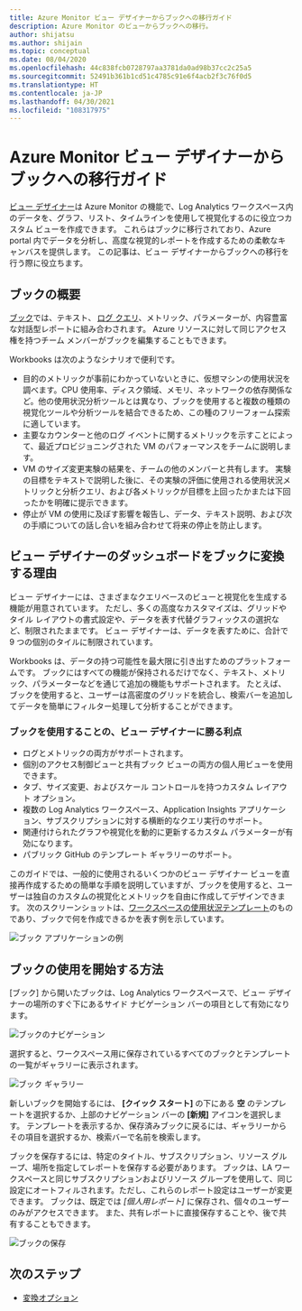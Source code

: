 ```yaml
---
title: Azure Monitor ビュー デザイナーからブックへの移行ガイド
description: Azure Monitor のビューからブックへの移行。
author: shijatsu
ms.author: shijain
ms.topic: conceptual
ms.date: 08/04/2020
ms.openlocfilehash: 44c838fcb0728797aa3781da0ad98b37cc2c25a5
ms.sourcegitcommit: 52491b361b1cd51c4785c91e6f4acb2f3c76f0d5
ms.translationtype: HT
ms.contentlocale: ja-JP
ms.lasthandoff: 04/30/2021
ms.locfileid: "108317975"
---
```

# <a name="azure-monitor-view-designer-to-workbooks-transition-guide"></a>Azure Monitor ビュー デザイナーからブックへの移行ガイド
[ビュー デザイナー](view-designer.md)は Azure Monitor の機能で、Log Analytics ワークスペース内のデータを、グラフ、リスト、タイムラインを使用して視覚化するのに役立つカスタム ビューを作成できます。 これらはブックに移行されており、Azure portal 内でデータを分析し、高度な視覚的レポートを作成するための柔軟なキャンバスを提供します。 この記事は、ビュー デザイナーからブックへの移行を行う際に役立ちます。 


## <a name="workbooks-overview"></a>ブックの概要
[ブック](../vm/vminsights-workbooks.md)では、テキスト、 [ログ クエリ](/azure/data-explorer/kusto/query/)、メトリック、パラメーターが、内容豊富な対話型レポートに組み合わされます。 Azure リソースに対して同じアクセス権を持つチーム メンバーがブックを編集することもできます。

Workbooks は次のようなシナリオで便利です。

-   目的のメトリックが事前にわかっていないときに、仮想マシンの使用状況を調べます。CPU 使用率、ディスク領域、メモリ、ネットワークの依存関係など。他の使用状況分析ツールとは異なり、ブックを使用すると複数の種類の視覚化ツールや分析ツールを結合できるため、この種のフリーフォーム探索に適しています。
-   主要なカウンターと他のログ イベントに関するメトリックを示すことによって、最近プロビジョニングされた VM のパフォーマンスをチームに説明します。
-   VM のサイズ変更実験の結果を、チームの他のメンバーと共有します。 実験の目標をテキストで説明した後に、その実験の評価に使用される使用状況メトリックと分析クエリ、および各メトリックが目標を上回ったかまたは下回ったかを明確に提示できます。
-   停止が VM の使用に及ぼす影響を報告し、データ、テキスト説明、および次の手順についての話し合いを組み合わせて将来の停止を防止します。


## <a name="why-convert-view-designer-dashboards-to-workbooks"></a>ビュー デザイナーのダッシュボードをブックに変換する理由

ビュー デザイナーには、さまざまなクエリベースのビューと視覚化を生成する機能が用意されています。 ただし、多くの高度なカスタマイズは、グリッドやタイル レイアウトの書式設定や、データを表す代替グラフィックスの選択など、制限されたままです。 ビュー デザイナーは、データを表すために、合計で 9 つの個別のタイルに制限されています。

Workbooks は、データの持つ可能性を最大限に引き出すためのプラットフォームです。 ブックにはすべての機能が保持されるだけでなく、テキスト、メトリック、パラメーターなどを通じて追加の機能もサポートされます。 たとえば、ブックを使用すると、ユーザーは高密度のグリッドを統合し、検索バーを追加してデータを簡単にフィルター処理して分析することができます。 

### <a name="advantages-of-using-workbooks-over-view-designer"></a>ブックを使用することの、ビュー デザイナーに勝る利点

* ログとメトリックの両方がサポートされます。
* 個別のアクセス制御ビューと共有ブック ビューの両方の個人用ビューを使用できます。
* タブ、サイズ変更、およびスケール コントロールを持つカスタム レイアウト オプション。
* 複数の Log Analytics ワークスペース、Application Insights アプリケーション、サブスクリプションに対する横断的なクエリ実行のサポート。
* 関連付けられたグラフや視覚化を動的に更新するカスタム パラメーターが有効になります。
* パブリック GitHub のテンプレート ギャラリーのサポート。

このガイドでは、一般的に使用されるいくつかのビュー デザイナー ビューを直接再作成するための簡単な手順を説明していますが、ブックを使用すると、ユーザーは独自のカスタムの視覚化とメトリックを自由に作成してデザインできます。 次のスクリーンショットは、[ワークスペースの使用状況テンプレート](https://go.microsoft.com/fwlink/?linkid=874159&resourceId=Azure%20Monitor&featureName=Workbooks&itemId=community-Workbooks%2FAzure%20Monitor%20-%20Workspaces%2FWorkspace%20Usage&workbookTemplateName=Workspace%20Usage&func=NavigateToPortalFeature&type=workbook)のものであり、ブックで何を作成できるかを表す例を示しています。


![ブック アプリケーションの例](media/view-designer-conversion-overview/workbook-template-example.jpg)


## <a name="how-to-start-using-workbooks"></a>ブックの使用を開始する方法
[ブック] から開いたブックは、Log Analytics ワークスペースで、ビュー デザイナーの場所のすぐ下にあるサイド ナビゲーション バーの項目として有効になります。

![ブックのナビゲーション](media/view-designer-conversion-overview/workbooks-nav.png)

選択すると、ワークスペース用に保存されているすべてのブックとテンプレートの一覧がギャラリーに表示されます。

![ブック ギャラリー](media/view-designer-conversion-overview/workbooks-gallery.png)

新しいブックを開始するには、 **[クイック スタート]** の下にある **空** のテンプレートを選択するか、上部のナビゲーション バーの **[新規]** アイコンを選択します。 テンプレートを表示するか、保存済みブックに戻るには、ギャラリーからその項目を選択するか、検索バーで名前を検索します。

ブックを保存するには、特定のタイトル、サブスクリプション、リソース グループ、場所を指定してレポートを保存する必要があります。
ブックは、LA ワークスペースと同じサブスクリプションおよびリソース グループを使用して、同じ設定にオートフィルされます。ただし、これらのレポート設定はユーザーが変更できます。 ブックは、既定では *[個人用レポート]* に保存され、個々のユーザーのみがアクセスできます。 また、共有レポートに直接保存することや、後で共有することもできます。

![ブックの保存](media/view-designer-conversion-overview/workbooks-save.png)

## <a name="next-steps"></a>次のステップ

- [変換オプション](view-designer-conversion-options.md)